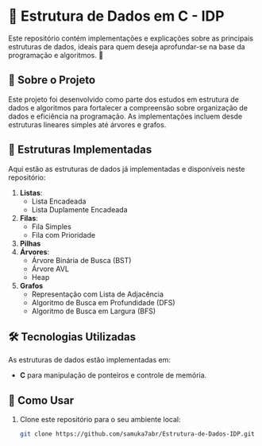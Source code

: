 # 🧩 Estrutura de Dados em C - IDP

Este repositório contém implementações e explicações sobre as principais estruturas de dados, ideais para quem deseja aprofundar-se na base da programação e algoritmos. 🚀

## 📝 Sobre o Projeto

Este projeto foi desenvolvido como parte dos estudos em estrutura de dados e algoritmos para fortalecer a compreensão sobre organização de dados e eficiência na programação. As implementações incluem desde estruturas lineares simples até árvores e grafos.

## 📂 Estruturas Implementadas

Aqui estão as estruturas de dados já implementadas e disponíveis neste repositório:

1. **Listas**:
   - Lista Encadeada
   - Lista Duplamente Encadeada
2. **Filas**:
   - Fila Simples
   - Fila com Prioridade
3. **Pilhas**
4. **Árvores**:
   - Árvore Binária de Busca (BST)
   - Árvore AVL
   - Heap
5. **Grafos**
   - Representação com Lista de Adjacência
   - Algoritmo de Busca em Profundidade (DFS)
   - Algoritmo de Busca em Largura (BFS)

## 🛠 Tecnologias Utilizadas

As estruturas de dados estão implementadas em:

- **C** para manipulação de ponteiros e controle de memória.

## 🚀 Como Usar

1. Clone este repositório para o seu ambiente local:

   ```bash
   git clone https://github.com/samuka7abr/Estrutura-de-Dados-IDP.git
